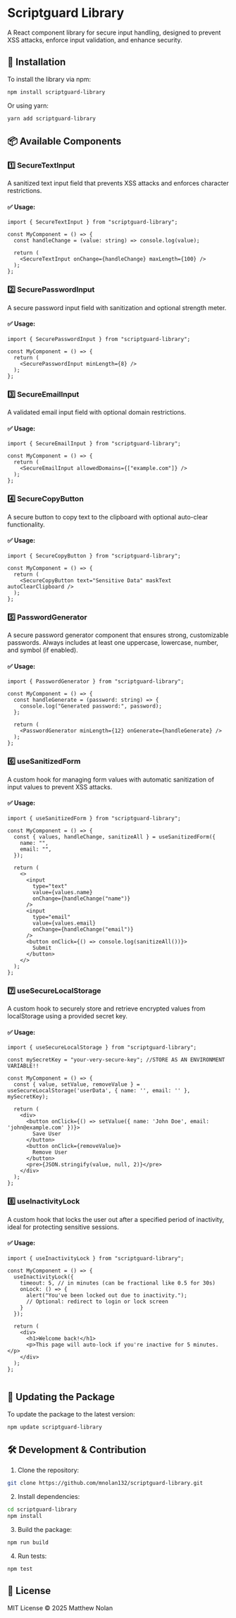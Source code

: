 # Scriptguard Library

A React component library for secure input handling, designed to prevent XSS attacks, enforce input validation, and enhance security.

## 🚀 Installation

To install the library via npm:

```bash
npm install scriptguard-library
```

Or using yarn:

```bash
yarn add scriptguard-library
```

## 📦 Available Components

### 1️⃣ SecureTextInput
A sanitized text input field that prevents XSS attacks and enforces character restrictions.

#### ✅ Usage:
```tsx
import { SecureTextInput } from "scriptguard-library";

const MyComponent = () => {
  const handleChange = (value: string) => console.log(value);
  
  return (
    <SecureTextInput onChange={handleChange} maxLength={100} />
  );
};
```

### 2️⃣ SecurePasswordInput
A secure password input field with sanitization and optional strength meter.

#### ✅ Usage:
```tsx
import { SecurePasswordInput } from "scriptguard-library";

const MyComponent = () => {
  return (
    <SecurePasswordInput minLength={8} />
  );
};
```

### 3️⃣ SecureEmailInput
A validated email input field with optional domain restrictions.

#### ✅ Usage:
```tsx
import { SecureEmailInput } from "scriptguard-library";

const MyComponent = () => {
  return (
    <SecureEmailInput allowedDomains={["example.com"]} />
  );
};
```

### 4️⃣ SecureCopyButton
A secure button to copy text to the clipboard with optional auto-clear functionality.

#### ✅ Usage:
```tsx
import { SecureCopyButton } from "scriptguard-library";

const MyComponent = () => {
  return (
    <SecureCopyButton text="Sensitive Data" maskText autoClearClipboard />
  );
};
```

### 5️⃣ PasswordGenerator
A secure password generator component that ensures strong, customizable passwords.
Always includes at least one uppercase, lowercase, number, and symbol (if enabled).

#### ✅ Usage:
```tsx
import { PasswordGenerator } from "scriptguard-library";

const MyComponent = () => {
  const handleGenerate = (password: string) => {
    console.log("Generated password:", password);
  };

  return (
    <PasswordGenerator minLength={12} onGenerate={handleGenerate} />
  );
};
```

### 6️⃣ useSanitizedForm
A custom hook for managing form values with automatic sanitization of input values to prevent XSS attacks.

#### ✅ Usage:
```tsx
import { useSanitizedForm } from "scriptguard-library";

const MyComponent = () => {
  const { values, handleChange, sanitizeAll } = useSanitizedForm({
    name: "",
    email: "",
  });

  return (
    <>
      <input
        type="text"
        value={values.name}
        onChange={handleChange("name")}
      />
      <input
        type="email"
        value={values.email}
        onChange={handleChange("email")}
      />
      <button onClick={() => console.log(sanitizeAll())}>
        Submit
      </button>
    </>
  );
};

```

### 7️⃣ useSecureLocalStorage
A custom hook to securely store and retrieve encrypted values from localStorage using a provided secret key.

#### ✅ Usage:
```tsx
import { useSecureLocalStorage } from "scriptguard-library";

const mySecretKey = "your-very-secure-key"; //STORE AS AN ENVIRONMENT VARIABLE!!

const MyComponent = () => {
  const { value, setValue, removeValue } = useSecureLocalStorage('userData', { name: '', email: '' }, mySecretKey);

  return (
    <div>
      <button onClick={() => setValue({ name: 'John Doe', email: 'john@example.com' })}>
        Save User
      </button>
      <button onClick={removeValue}>
        Remove User
      </button>
      <pre>{JSON.stringify(value, null, 2)}</pre>
    </div>
  );
};

```

### 8️⃣ useInactivityLock
A custom hook that locks the user out after a specified period of inactivity, ideal for protecting sensitive sessions.

#### ✅ Usage:
```tsx
import { useInactivityLock } from "scriptguard-library";

const MyComponent = () => {
  useInactivityLock({
    timeout: 5, // in minutes (can be fractional like 0.5 for 30s)
    onLock: () => {
      alert("You've been locked out due to inactivity.");
      // Optional: redirect to login or lock screen
    }
  });

  return (
    <div>
      <h1>Welcome back!</h1>
      <p>This page will auto-lock if you're inactive for 5 minutes.</p>
    </div>
  );
};


```


## 🔄 Updating the Package

To update the package to the latest version:

```bash
npm update scriptguard-library
```

## 🛠 Development & Contribution

1. Clone the repository:
```bash
git clone https://github.com/mnolan132/scriptguard-library.git
```
2. Install dependencies:
```bash
cd scriptguard-library
npm install
```
3. Build the package:
```bash
npm run build
```
4. Run tests:
```bash
npm test
```

## 📜 License

MIT License © 2025 Matthew Nolan

